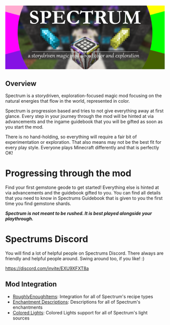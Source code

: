 ![Spectrum Banner](/images/icons_banners/banner.png "Spectrums Banner")

## Overview
Spectrum is a storydriven, exploration-focused magic mod focusing on the natural energies that flow in the world,
represented in color.

Spectrum is progression based and tries to not give everything away at first glance. Every step in your journey through
the mod will be hinted at via advancements and the ingame guidebook that you will be gifted as soon as you start the
mod.

There is no hand-holding, so everything will require a fair bit of experimentation or exploration. That also means may
not be the best fit for every play style. Everyone plays Minecraft differently and that is perfectly OK!

# Progressing through the mod
Find your first gemstone geode to get started! Everything else is hinted at via advancements and the guidebook gifted to you. You can find all details that you need to know in Spectrums Guidebook that is given to you the first time you find gemstone shards. 

**_Spectrum is not meant to be rushed. It is best played alongside your playthrough._**

# Spectrums Discord
You will find a lot of helpful people on Spectrums Discord. There always are friendly and helpful people around. Swing around too, if you like! :)

https://discord.com/invite/EXU9XFXT8a

## Mod Integration
- [RoughlyEnoughItems](https://github.com/shedaniel/RoughlyEnoughItems): Integration for all of Spectrum's recipe types
- [Enchantment Descriptions](https://github.com/Darkhax-Minecraft/Enchantment-Descriptions): Descriptions for all of Spectrum's enchantments
- [Colored Lights](https://github.com/Gegy/colored-lights): Colored Lights support for all of Spectrum's light sources
